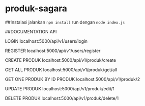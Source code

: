 # produk-sagara

##Instalasi
jalankan ```npm install```
run dengan ```node index.js```

##DOCUMENTATION API

LOGIN
localhost:5000/api/v1/users/login

REGISTER
localhost:5000/api/v1/users/register

CREATE PRODUK
localhost:5000/api/v1/produk/create

GET ALL PRODUK
localhost:5000/api/v1/produk/get/all

GET ONE PRODUK BY ID PRODUK
localhost:5000/api/v1/produk/2

UPDATE PRODUK
localhost:5000/api/v1/produk/edit/1

DELETE PRODUK 
localhost:5000/api/v1/produk/delete/1
